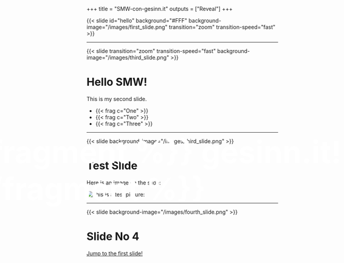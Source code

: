 +++
title = "SMW-con-gesinn.it"
outputs = ["Reveal"]
+++

{{< slide id="hello" 
    background="#FFF" 
    background-image="/images/first_slide.png" 
    transition="zoom" 
    transition-speed="fast" >}}
<div style="position: absolute; top:400px; left: -200px; color: white; font-size: 80px; font-weight: bold;">
   {{% fragment %}} gesinn.it! {{% /fragment %}}
</div>

---

{{< slide transition="zoom" transition-speed="fast" background-image="/images/third_slide.png" >}}
# Hello SMW!

This is my second slide.
- {{< frag c="One" >}}
- {{< frag c="Two" >}}
- {{< frag c="Three" >}}

---

{{< slide background-image="/images/third_slide.png" >}}
# Test Slide

Here is an image on the slide:

![This is a test picture:](/images/Picture1.png)

---

{{< slide background-image="/images/fourth_slide.png" >}}
# Slide No 4

[Jump to the first slide!](#hello)
